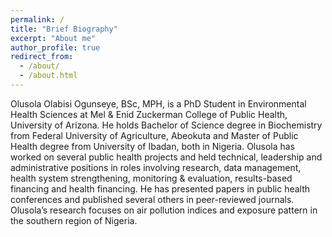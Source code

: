 ```yaml
---
permalink: /
title: "Brief Biography"
excerpt: "About me"
author_profile: true
redirect_from: 
  - /about/
  - /about.html
---
```

Olusola Olabisi Ogunseye, BSc, MPH, is a PhD Student in Environmental Health Sciences at Mel & Enid Zuckerman College of Public Health, University of Arizona. He holds Bachelor of Science degree in Biochemistry from Federal University of Agriculture, Abeokuta and Master of Public Health degree from University of Ibadan, both in Nigeria. Olusola has worked on several public health projects and held technical, leadership and administrative positions in roles involving research, data management, health system strengthening, monitoring & evaluation, results-based financing and health financing. He has presented papers in public health conferences and published several others in peer-reviewed journals. Olusola’s research focuses on air pollution indices and exposure pattern in the southern region of Nigeria.
